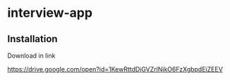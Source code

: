 # interview-app


## Installation

Download in link 

https://drive.google.com/open?id=1KewRttdDjGVZrlNjkO6FzXgbpdEiZEEV
```
